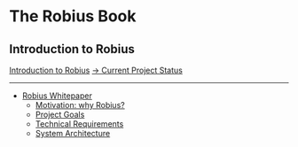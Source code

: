 # The Robius Book

## Introduction to Robius
[Introduction to Robius](index.md)
[→ Current Project Status](status.md)

-------------------

- [Robius Whitepaper](whitepaper/overview.md)
    - [Motivation: why Robius?](whitepaper/motivation.md)
    - [Project Goals]() <!-- whitepaper/goals.md) -->
    - [Technical Requirements]() <!-- whitepaper/requirements.md) -->
    - [System Architecture]() <!-- whitepaper/design.md) -->


